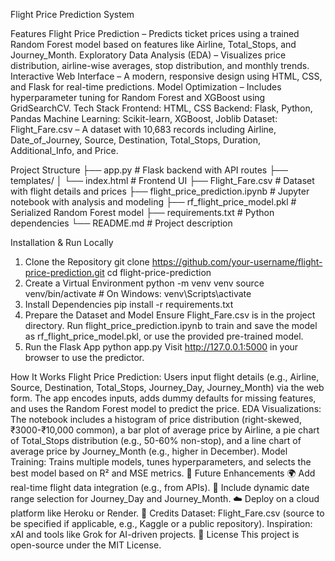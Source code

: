 Flight Price Prediction System

Features
Flight Price Prediction – Predicts ticket prices using a trained Random Forest model based on features like Airline, Total_Stops, and Journey_Month.
Exploratory Data Analysis (EDA) – Visualizes price distribution, airline-wise averages, stop distribution, and monthly trends.
Interactive Web Interface – A modern, responsive design using HTML, CSS, and Flask for real-time predictions.
Model Optimization – Includes hyperparameter tuning for Random Forest and XGBoost using GridSearchCV.
Tech Stack
Frontend: HTML, CSS
Backend: Flask, Python, Pandas
Machine Learning: Scikit-learn, XGBoost, Joblib
Dataset: Flight_Fare.csv – A dataset with 10,683 records including Airline, Date_of_Journey, Source, Destination, Total_Stops, Duration, Additional_Info, and Price.

Project Structure
├── app.py              # Flask backend with API routes
├── templates/
│   └── index.html      # Frontend UI
├── Flight_Fare.csv     # Dataset with flight details and prices
├── flight_price_prediction.ipynb # Jupyter notebook with analysis and modeling
├── rf_flight_price_model.pkl    # Serialized Random Forest model
├── requirements.txt    # Python dependencies
└── README.md           # Project description

Installation & Run Locally
1. Clone the Repository
git clone https://github.com/your-username/flight-price-prediction.git
cd flight-price-prediction
2. Create a Virtual Environment
python -m venv venv
source venv/bin/activate  # On Windows: venv\Scripts\activate
3. Install Dependencies
pip install -r requirements.txt
4. Prepare the Dataset and Model
Ensure Flight_Fare.csv is in the project directory.
Run flight_price_prediction.ipynb to train and save the model as rf_flight_price_model.pkl, or use the provided pre-trained model.
5. Run the Flask App
python app.py
Visit http://127.0.0.1:5000 in your browser to use the predictor.

How It Works
Flight Price Prediction: Users input flight details (e.g., Airline, Source, Destination, Total_Stops, Journey_Day, Journey_Month) via the web form. The app encodes inputs, adds dummy defaults for missing features, and uses the Random Forest model to predict the price.
EDA Visualizations: The notebook includes a histogram of price distribution (right-skewed, ₹3000-₹10,000 common), a bar plot of average price by Airline, a pie chart of Total_Stops distribution (e.g., 50-60% non-stop), and a line chart of average price by Journey_Month (e.g., higher in December).
Model Training: Trains multiple models, tunes hyperparameters, and selects the best model based on R² and MSE metrics.
📌 Future Enhancements
🌍 Add real-time flight data integration (e.g., from APIs).
📅 Include dynamic date range selection for Journey_Day and Journey_Month.
☁️ Deploy on a cloud platform like Heroku or Render.
🤝 Credits
Dataset: Flight_Fare.csv (source to be specified if applicable, e.g., Kaggle or a public repository).
Inspiration: xAI and tools like Grok for AI-driven projects.
📄 License
This project is open-source under the MIT License.
